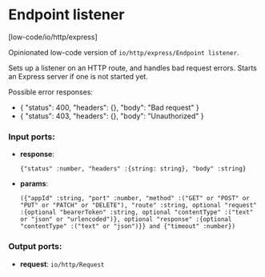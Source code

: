 # Endpoint listener

[low-code/io/http/express]

Opinionated low-code version of `io/http/express/Endpoint listener`.

Sets up a listener on an HTTP route, and handles bad request errors. Starts an Express server if one is not started yet.

Possible error responses:
* {
    "status": 400,
    "headers": {},
    "body": "Bad request"
  }
* {
    "status": 403,
    "headers": {},
    "body": "Unauthorized"
  }

### Input ports:

* __response__: 
    ```
    {"status" :number, "headers" :{string: string}, "body" :string}
    ```



* __params__: 
    ```
    ({"appId" :string, "port" :number, "method" :("GET" or "POST" or "PUT" or "PATCH" or "DELETE"), "route" :string, optional "request" :{optional "bearerToken" :string, optional "contentType" :("text" or "json" or "urlencoded")}, optional "response" :{optional "contentType" :("text" or "json")}} and {"timeout" :number})
    ```



### Output ports:

* __request__: ``io/http/Request``


